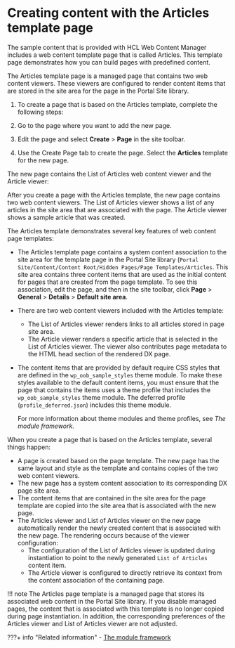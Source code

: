 # Creating content with the Articles template page

The sample content that is provided with HCL Web Content Manager includes a web content template page that is called Articles. This template page demonstrates how you can build pages with predefined content.

The Articles template page is a managed page that contains two web content viewers. These viewers are configured to render content items that are stored in the site area for the page in the Portal Site library.

1.  To create a page that is based on the Articles template, complete the following steps:
2.  Go to the page where you want to add the new page.

3.  Edit the page and select **Create** \> **Page** in the site toolbar.

4.  Use the Create Page tab to create the page. Select the **Articles** template for the new page.


The new page contains the List of Articles web content viewer and the Article viewer:

After you create a page with the Articles template, the new page contains two web content viewers. The List of Articles viewer shows a list of any articles in the site area that are associated with the page. The Article viewer shows a sample article that was created.

The Articles template demonstrates several key features of web content page templates:

-   The Articles template page contains a system content association to the site area for the template page in the Portal Site library \(`Portal Site/Content/Content Root/Hidden Pages/Page Templates/Articles`. This site area contains three content items that are used as the initial content for pages that are created from the page template. To see this association, edit the page, and then in the site toolbar, click **Page** \> **General** \> **Details** \> **Default site area**.
-   There are two web content viewers included with the Articles template:
    -   The List of Articles viewer renders links to all articles stored in page site area.
    -   The Article viewer renders a specific article that is selected in the List of Articles viewer. The viewer also contributes page metadata to the HTML head section of the rendered DX page.
-   The content items that are provided by default require CSS styles that are defined in the `wp_oob_sample_styles` theme module. To make these styles available to the default content items, you must ensure that the page that contains the items uses a theme profile that includes the `wp_oob_sample_styles` theme module. The deferred profile \(`profile_deferred.json`\) includes this theme module.

    For more information about theme modules and theme profiles, see *The module framework.*


When you create a page that is based on the Articles template, several things happen:

-   A page is created based on the page template. The new page has the same layout and style as the template and contains copies of the two web content viewers.
-   The new page has a system content association to its corresponding DX page site area.
-   The content items that are contained in the site area for the page template are copied into the site area that is associated with the new page.
-   The Articles viewer and List of Articles viewer on the new page automatically render the newly created content that is associated with the new page. The rendering occurs because of the viewer configuration:
    -   The configuration of the List of Articles viewer is updated during instantiation to point to the newly generated `List of Articles` content item.
    -   The Article viewer is configured to directly retrieve its context from the content association of the containing page.

!!! note
    The Articles page template is a managed page that stores its associated web content in the Portal Site library. If you disable managed pages, the content that is associated with this template is no longer copied during page instantiation. In addition, the corresponding preferences of the Articles viewer and List of Articles viewer are not adjusted.


???+ info "Related information"
    - [The module framework](../../../../../../../build_sites/themes_skins/the_module_framework/index.md)

